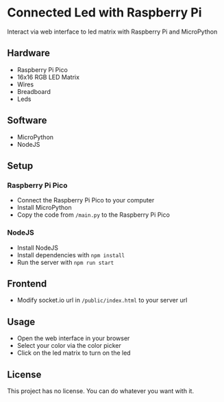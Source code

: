 # Connected Led with Raspberry Pi

Interact via web interface to led matrix with Raspberry Pi and MicroPython

## Hardware

- Raspberry Pi Pico
- 16x16 RGB LED Matrix
- Wires
- Breadboard
- Leds

## Software

- MicroPython
- NodeJS

## Setup

### Raspberry Pi Pico

- Connect the Raspberry Pi Pico to your computer
- Install MicroPython
- Copy the code from `/main.py` to the Raspberry Pi Pico

### NodeJS

- Install NodeJS
- Install dependencies with `npm install`
- Run the server with `npm run start`

## Frontend

- Modify socket.io url in `/public/index.html` to your server url

## Usage

- Open the web interface in your browser
- Select your color via the color picker
- Click on the led matrix to turn on the led

## License

This project has no license. You can do whatever you want with it.

